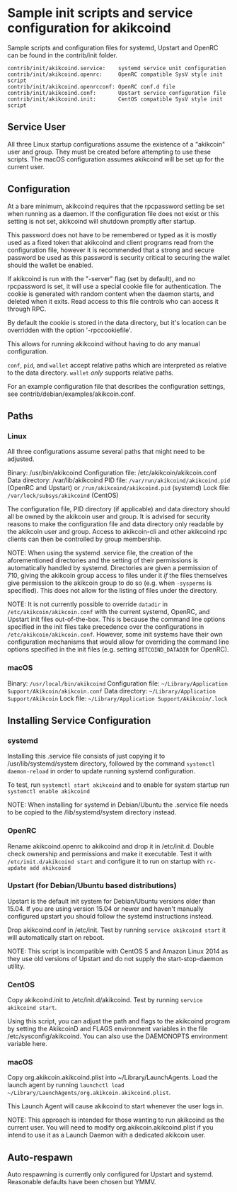 Sample init scripts and service configuration for akikcoind
==========================================================

Sample scripts and configuration files for systemd, Upstart and OpenRC
can be found in the contrib/init folder.

    contrib/init/akikcoind.service:    systemd service unit configuration
    contrib/init/akikcoind.openrc:     OpenRC compatible SysV style init script
    contrib/init/akikcoind.openrcconf: OpenRC conf.d file
    contrib/init/akikcoind.conf:       Upstart service configuration file
    contrib/init/akikcoind.init:       CentOS compatible SysV style init script

Service User
---------------------------------

All three Linux startup configurations assume the existence of a "akikcoin" user
and group.  They must be created before attempting to use these scripts.
The macOS configuration assumes akikcoind will be set up for the current user.

Configuration
---------------------------------

At a bare minimum, akikcoind requires that the rpcpassword setting be set
when running as a daemon.  If the configuration file does not exist or this
setting is not set, akikcoind will shutdown promptly after startup.

This password does not have to be remembered or typed as it is mostly used
as a fixed token that akikcoind and client programs read from the configuration
file, however it is recommended that a strong and secure password be used
as this password is security critical to securing the wallet should the
wallet be enabled.

If akikcoind is run with the "-server" flag (set by default), and no rpcpassword is set,
it will use a special cookie file for authentication. The cookie is generated with random
content when the daemon starts, and deleted when it exits. Read access to this file
controls who can access it through RPC.

By default the cookie is stored in the data directory, but it's location can be overridden
with the option '-rpccookiefile'.

This allows for running akikcoind without having to do any manual configuration.

`conf`, `pid`, and `wallet` accept relative paths which are interpreted as
relative to the data directory. `wallet` *only* supports relative paths.

For an example configuration file that describes the configuration settings,
see contrib/debian/examples/akikcoin.conf.

Paths
---------------------------------

### Linux

All three configurations assume several paths that might need to be adjusted.

Binary:              /usr/bin/akikcoind
Configuration file:  /etc/akikcoin/akikcoin.conf
Data directory:      /var/lib/akikcoind
PID file:            `/var/run/akikcoind/akikcoind.pid` (OpenRC and Upstart) or `/run/akikcoind/akikcoind.pid` (systemd)
Lock file:           `/var/lock/subsys/akikcoind` (CentOS)

The configuration file, PID directory (if applicable) and data directory
should all be owned by the akikcoin user and group.  It is advised for security
reasons to make the configuration file and data directory only readable by the
akikcoin user and group.  Access to akikcoin-cli and other akikcoind rpc clients
can then be controlled by group membership.

NOTE: When using the systemd .service file, the creation of the aforementioned
directories and the setting of their permissions is automatically handled by
systemd. Directories are given a permission of 710, giving the akikcoin group
access to files under it _if_ the files themselves give permission to the
akikcoin group to do so (e.g. when `-sysperms` is specified). This does not allow
for the listing of files under the directory.

NOTE: It is not currently possible to override `datadir` in
`/etc/akikcoin/akikcoin.conf` with the current systemd, OpenRC, and Upstart init
files out-of-the-box. This is because the command line options specified in the
init files take precedence over the configurations in
`/etc/akikcoin/akikcoin.conf`. However, some init systems have their own
configuration mechanisms that would allow for overriding the command line
options specified in the init files (e.g. setting `BITCOIND_DATADIR` for
OpenRC).

### macOS

Binary:              `/usr/local/bin/akikcoind`
Configuration file:  `~/Library/Application Support/Akikcoin/akikcoin.conf`
Data directory:      `~/Library/Application Support/Akikcoin`
Lock file:           `~/Library/Application Support/Akikcoin/.lock`

Installing Service Configuration
-----------------------------------

### systemd

Installing this .service file consists of just copying it to
/usr/lib/systemd/system directory, followed by the command
`systemctl daemon-reload` in order to update running systemd configuration.

To test, run `systemctl start akikcoind` and to enable for system startup run
`systemctl enable akikcoind`

NOTE: When installing for systemd in Debian/Ubuntu the .service file needs to be copied to the /lib/systemd/system directory instead.

### OpenRC

Rename akikcoind.openrc to akikcoind and drop it in /etc/init.d.  Double
check ownership and permissions and make it executable.  Test it with
`/etc/init.d/akikcoind start` and configure it to run on startup with
`rc-update add akikcoind`

### Upstart (for Debian/Ubuntu based distributions)

Upstart is the default init system for Debian/Ubuntu versions older than 15.04. If you are using version 15.04 or newer and haven't manually configured upstart you should follow the systemd instructions instead.

Drop akikcoind.conf in /etc/init.  Test by running `service akikcoind start`
it will automatically start on reboot.

NOTE: This script is incompatible with CentOS 5 and Amazon Linux 2014 as they
use old versions of Upstart and do not supply the start-stop-daemon utility.

### CentOS

Copy akikcoind.init to /etc/init.d/akikcoind. Test by running `service akikcoind start`.

Using this script, you can adjust the path and flags to the akikcoind program by
setting the AkikcoinD and FLAGS environment variables in the file
/etc/sysconfig/akikcoind. You can also use the DAEMONOPTS environment variable here.

### macOS

Copy org.akikcoin.akikcoind.plist into ~/Library/LaunchAgents. Load the launch agent by
running `launchctl load ~/Library/LaunchAgents/org.akikcoin.akikcoind.plist`.

This Launch Agent will cause akikcoind to start whenever the user logs in.

NOTE: This approach is intended for those wanting to run akikcoind as the current user.
You will need to modify org.akikcoin.akikcoind.plist if you intend to use it as a
Launch Daemon with a dedicated akikcoin user.

Auto-respawn
-----------------------------------

Auto respawning is currently only configured for Upstart and systemd.
Reasonable defaults have been chosen but YMMV.
